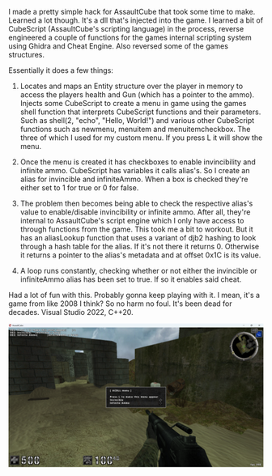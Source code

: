 I made a pretty simple hack for AssaultCube that took some time to make. Learned a lot though. It's a dll that's injected into the game. I learned a bit of CubeScript (AssaultCube's scripting language) in the process, reverse engineered a couple of functions for the games internal scripting system using Ghidra and Cheat Engine. Also reversed some of the games structures.

Essentially it does a few things:

1) Locates and maps an Entity structure over the player in memory to access the players health and Gun (which has a pointer to the ammo).
 Injects some CubeScript to create a menu in game using the games shell function that interprets CubeScript functions and their parameters. Such as shell(2, "echo", "Hello, World!") and various other CubeScript functions such as newmenu, menuitem and menuitemcheckbox. The three of which I used for my custom menu. If you press L it will show the menu.

2) Once the menu is created it has checkboxes to enable invincibility and infinite ammo. CubeScript has variables it calls alias's. So I create an alias for invincible and infiniteAmmo. When a box is checked they're either set to 1 for true or 0 for false.

3) The problem then becomes being able to check the respective alias's value to enable/disable invincibility or infinite ammo. After all, they're internal to AssaultCube's script engine which I only have access to through functions from the game. This took me a bit to workout. But it has an aliasLookup function that uses a variant of djb2 hashing to look through a hash table for the alias. If it's not there it returns 0. Otherwise it returns a pointer to the alias's metadata and at offset 0x1C is its value.

4) A loop runs constantly, checking whether or not either the invincible or infiniteAmmo alias has been set to true. If so it enables said cheat.

Had a lot of fun with this. Probably gonna keep playing with it. I mean, it's a game from like 2008 I think? So no harm no foul. It's been dead for decades. Visual Studio 2022, C++20.

![ACDLLMenu Picture](https://github.com/luxu17/ACDLL/blob/main/ACDLLMenu2.png?raw=true)
